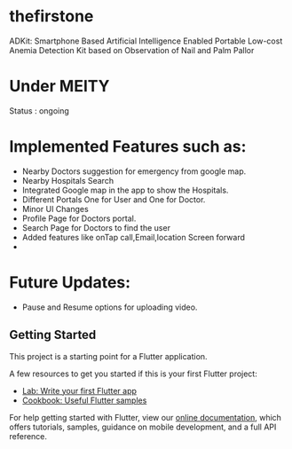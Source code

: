 # thefirstone
ADKit: 
Smartphone Based Artificial Intelligence Enabled Portable Low-cost Anemia Detection Kit based on Observation of Nail and Palm Pallor

# Under MEITY
  Status : ongoing

# Implemented Features such as:
  - Nearby Doctors suggestion for emergency from google map.
  - Nearby Hospitals Search 
  - Integrated Google map in the app to show the Hospitals.
  - Different Portals One for User and One for Doctor.
  - Minor UI Changes
  - Profile Page for Doctors portal.
  - Search Page for Doctors to find the user
  - Added features like onTap call,Email,location Screen forward
  - 
    

# Future Updates:
  - Pause and Resume options for uploading video.
   
    

## Getting Started

This project is a starting point for a Flutter application.

A few resources to get you started if this is your first Flutter project:

- [Lab: Write your first Flutter app](https://flutter.dev/docs/get-started/codelab)
- [Cookbook: Useful Flutter samples](https://flutter.dev/docs/cookbook)

For help getting started with Flutter, view our
[online documentation](https://flutter.dev/docs), which offers tutorials,
samples, guidance on mobile development, and a full API reference.
